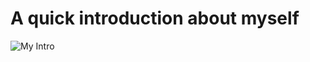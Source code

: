 # A quick introduction about myself

![My Intro](https://user-images.githubusercontent.com/1291980/30579283-9cfd807e-9d35-11e7-8abc-0aef6d2abbf0.gif)
